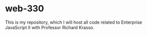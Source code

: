 # web-330
This is my repository, which I will host all code related to Enterprise JavaScript II with Professor Richard Krasso.
